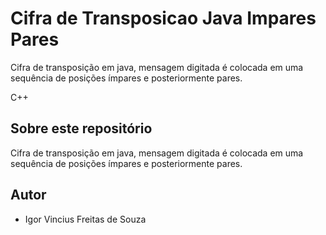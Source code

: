 # 

# Cifra de Transposicao Java Impares Pares
Cifra de transposição em java, mensagem digitada é colocada em uma sequência de posições ímpares e posteriormente pares.


C++
## Sobre este repositório

Cifra de transposição em java, mensagem digitada é colocada em uma sequência de posições ímpares e posteriormente pares.
## Autor

* Igor Vincius Freitas de Souza
